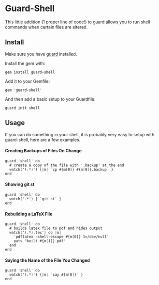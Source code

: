 # Guard-Shell

This little addition (1 proper line of code!) to guard allows you to run shell
commands when certain files are altered.


## Install
  
Make sure you have [guard](http://github.com/guard/guard) installed.

Install the gem with:

    gem install guard-shell

Add it to your Gemfile:

    gem 'guard-shell'

And then add a basic setup to your Guardfile:

    guard init shell


## Usage

If you can do something in your shell, it is probably very easy to setup with guard-shell, here are a few examples.


#### Creating Backups of Files On Change

    guard 'shell' do
      # create a copy of the file with '.backup' at the end
      watch('(.*)') {|m| `cp #{m[0]} #{m[0]}.backup` }
    end


#### Showing git st

    guard 'shell' do
      watch('.*') { `git st` }
    end


#### Rebuilding a LaTeX File

    guard 'shell' do
      # builds latex file to pdf and hides output
      watch('(.*).tex') do |m| 
        `pdflatex -shell-escape #{m[0]} 1>/dev/null`
        puts "built #{m[1]}.pdf"
      end
    end


#### Saying the Name of the File You Changed

    guard 'shell' do
      watch('(.*)') {|m| `say #{m[0]}` }
    end
